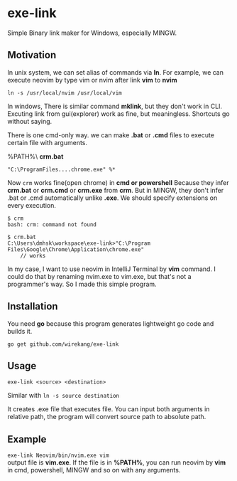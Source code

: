 # exe-link
Simple Binary link maker for Windows, especially MINGW.

## Motivation
In unix system, we can set alias of commands via **ln**. For example, we can execute neovim by type vim or nvim after link **vim** to **nvim**

``` ln -s /usr/local/nvim /usr/local/vim ```

In windows, There is similar command **mklink**, but they don't work in CLI.
Excuting link from gui(explorer) work as fine, but meaningless. Shortcuts go without saying.  

There is one cmd-only way. we can make **.bat** or **.cmd** files to execute certain file with arguments.

%PATH%\ **crm.bat**
```
"C:\ProgramFiles....chrome.exe" %*
```  

Now ```crm``` works fine(open chrome) in **cmd or powershell** Because they infer **crm.bat** or **crm.cmd** or **crm.exe** from **crm**.
But in MINGW, they don't infer .bat or .cmd automatically unlike **.exe**. We should specify extensions on every execution.
```
$ crm
bash: crm: command not found

$ crm.bat
C:\Users\dmhsk\workspace\exe-link>"C:\Program Files\Google\Chrome\Application\chrome.exe"
    // works
```
  
In my case, I want to use neovim in IntelliJ Terminal by **vim** command. I could do that by renaming nvim.exe to vim.exe, but that's not a programmer's way. So I made this simple program.

## Installation

You need **go** because this program generates lightweight go code and builds it.

``` go get github.com/wirekang/exe-link ```

## Usage

```exe-link <source> <destination>```

Similar with ```ln -s source destination```  

It creates <destination>.exe file that executes <source> file. You can input both arguments in relative path, the program will convert source path to absolute path.

## Example
```exe-link Neovim/bin/nvim.exe vim```  
output file is **vim.exe**. If the file is in **%PATH%**, you can run neovim by **vim** in cmd, powershell, MINGW and so on with any arguments.
